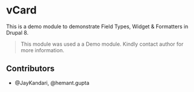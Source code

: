 # vCard

This is a demo module to demonstrate Field Types, Widget & Formatters in Drupal 8.

> This module was used a a Demo module. Kindly contact author for more information.

## Contributors

* @JayKandari, @hemant.gupta
